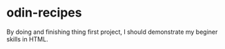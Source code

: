 # odin-recipes
By doing and finishing thing first project, I should demonstrate my beginer skills in HTML.